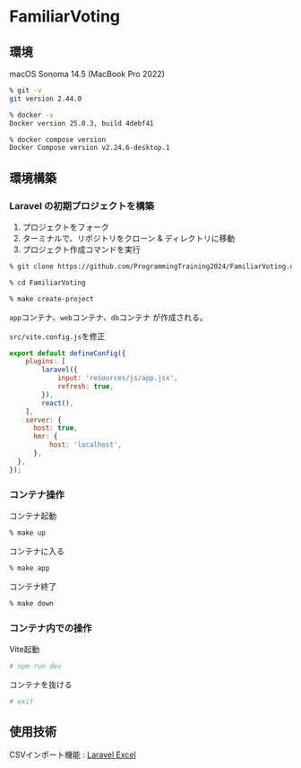 # FamiliarVoting

## 環境

macOS Sonoma 14.5 (MacBook Pro 2022)

```zsh
% git -v
git version 2.44.0

% docker -v
Docker version 25.0.3, build 4debf41

% docker compose version
Docker Compose version v2.24.6-desktop.1
```

## 環境構築

### Laravel の初期プロジェクトを構築

1. プロジェクトをフォーク
2. ターミナルで、リポジトリをクローン & ディレクトリに移動
3. プロジェクト作成コマンドを実行

```zsh
% git clone https://github.com/ProgrammingTraining2024/FamiliarVoting.git

% cd FamiliarVoting

% make create-project
```

`app`コンテナ、`web`コンテナ、`db`コンテナ が作成される。

`src/vite.config.js`を修正

```js
export default defineConfig({
    plugins: [
        laravel({
            input: 'resources/js/app.jsx',
            refresh: true,
        }),
        react(),
    ],
    server: {
      host: true,
      hmr: {
          host: 'localhost',
      },
  },
});
```

### コンテナ操作
コンテナ起動
```zsh
% make up
```
コンテナに入る
```zsh
% make app
```
コンテナ終了
```zsh
% make down
```

### コンテナ内での操作
Vite起動
```bash
# npm run dev
```
コンテナを抜ける
```bash
# exit
```
## 使用技術

CSVインポート機能 : [Laravel Excel](https://laravel-excel.com)